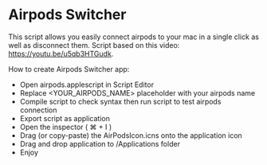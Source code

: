 # Airpods Switcher
This script allows you easily connect airpods to your mac in a single click as well as disconnect them.
Script based on this video: https://youtu.be/u5qb3HTGudk.

How to create Airpods Switcher app:
* Open airpods.applescript in Script Editor
* Replace <YOUR_AIRPODS_NAME> placeholder with your airpods name
* Compile script to check syntax then run script to test airpods connection
* Export script as application
* Open the inspector ( ⌘ + I )
* Drag (or copy-paste) the AirPodsIcon.icns onto the application icon
* Drag and drop application to /Applications folder
* Enjoy
